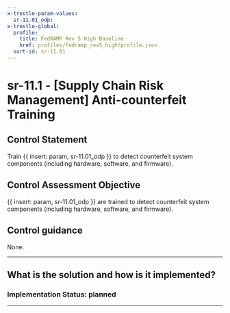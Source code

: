 ```yaml
---
x-trestle-param-values:
  sr-11.01_odp:
x-trestle-global:
  profile:
    title: FedRAMP Rev 5 High Baseline
    href: profiles/fedramp_rev5_high/profile.json
  sort-id: sr-11.01
---
```


# sr-11.1 - \[Supply Chain Risk Management\] Anti-counterfeit Training

## Control Statement

Train {{ insert: param, sr-11.01_odp }} to detect counterfeit system components (including hardware, software, and firmware).

## Control Assessment Objective

{{ insert: param, sr-11.01_odp }} are trained to detect counterfeit system components (including hardware, software, and firmware).

## Control guidance

None.

______________________________________________________________________

## What is the solution and how is it implemented?

<!-- For implementation status enter one of: implemented, partial, planned, alternative, not-applicable -->

<!-- Note that the list of rules under ### Rules: is read-only and changes will not be captured after assembly to JSON -->

<!-- Add control implementation description here for control: sr-11.1 -->

### Implementation Status: planned

______________________________________________________________________
